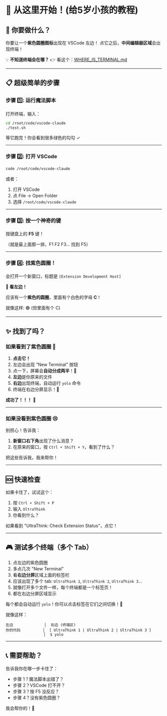 # 🎈 从这里开始！(给5岁小孩的教程)

## 🎯 你要做什么？

你要让一个**紫色圆圈图标**出现在 VSCode 左边！
点它之后，**中间编辑器区域**会出现终端！

💡 **不知道终端会在哪？** 👉 看这个：[WHERE_IS_TERMINAL.md](WHERE_IS_TERMINAL.md)

---

## 📋 超级简单的步骤

### 步骤 1️⃣: 运行魔法脚本

打开终端，输入：

```bash
cd /root/code/vscode-claude
./test.sh
```

等它跑完！你会看到很多绿色的勾勾 ✓

---

### 步骤 2️⃣: 打开 VSCode

```bash
code /root/code/vscode-claude
```

或者：
1. 打开 VSCode
2. 点 File -> Open Folder
3. 选择 `/root/code/vscode-claude`

---

### 步骤 3️⃣: 按一个神奇的键

按键盘上的 **F5** 键！

（就是最上面那一排，F1 F2 F3... 找到 F5）

---

### 步骤 4️⃣: 找紫色圆圈！

会打开一个新窗口，标题是 `[Extension Development Host]`

**👀 看左边！**

应该有一个**紫色的圆圈**，里面有个白色的字母 **C**！

就像这样: 🟣 (但里面有个 C)

---

## ✨ 找到了吗？

### 如果看到了紫色圆圈 🎉

1. **点击它！**
2. 左边会出现 "New Terminal" 按钮
3. 点一下，屏幕会**自动分成两半**！🎯
4. **左边**是你原来的文件
5. **右边**出现终端，自动运行 `yolo` 命令
6. 终端在右边分屏显示！📝

**成功了！！！** 🎊

---

### 如果没看到紫色圆圈 😢

别担心！告诉我：

1. **新窗口右下角**出现了什么消息？
2. 在原来的窗口，按 `Ctrl + Shift + Y`，看到了什么？

把这些告诉我，我来帮你！

---

## 🆘 快速检查

如果卡住了，试试这个：

1. 按 `Ctrl + Shift + P`
2. 输入 `UltraThink`
3. 你看到什么？

如果看到 "UltraThink: Check Extension Status"，点它！

---

## 🎮 测试多个终端（多个 Tab）

1. 点左边的紫色圆圈
2. 多点几次 "New Terminal"
3. 看**右边分屏**区域上面的标签栏
4. 应该出现了多个 tab: `UltraThink 1`, `UltraThink 2`, `UltraThink 3`...
5. 就像打开多个文件一样，每个终端都是一个标签页！
6. 都在右边分屏区域显示

每个都会自动运行 `yolo`！你可以点击标签在它们之间切换！📑

就像这样：
```
左边              │  右边 (终端区)
你的代码          │  [ UltraThink 1 | UltraThink 2 | UltraThink 3 ]
                 │  $ yolo
```

---

## 📞 需要帮助？

告诉我你在哪一步卡住了：
- 步骤 1？魔法脚本出错了？
- 步骤 2？VSCode 打不开？
- 步骤 3？按 F5 没反应？
- 步骤 4？没有紫色圆圈？

我会帮你的！💪
